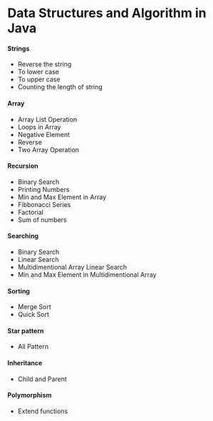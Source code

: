# Data Structures and Algorithm in Java

#### Strings

- Reverse the string
- To lower case
- To upper case
- Counting the length of string

#### Array

- Array List Operation
- Loops in Array
- Negative Element
- Reverse
- Two Array Operation

#### Recursion

- Binary Search
- Printing Numbers
- Min and Max Element in Array
- Fibbonacci Series
- Factorial
- Sum of numbers

#### Searching

- Binary Search
- Linear Search
- Multidimentional Array Linear Search
- Min and Max Element in Multidimentional Array

#### Sorting

- Merge Sort
- Quick Sort

#### Star pattern

- All Pattern

#### Inheritance

- Child and Parent

#### Polymorphism

- Extend functions
